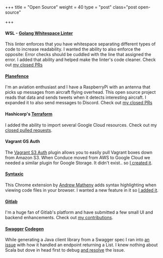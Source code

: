 +++
title = "Open Source"
weight = 40
type = "post"
class="post open-source"

+++

#### WSL - [Golang Whitespace Linter](https://github.com/bombsimon/wsl)

This linter enforces that you have whitespace separating different types of code to increase readability. I wanted the ability to also enforce the opposite: Error checks should be cuddled with the line that assigned the error. I added that ability and helped make the linter's code cleaner. Check out [my closed PRs](https://github.com/bombsimon/wsl/pulls?q=is%3Apr+is%3Aclosed+author%3Ajdipierro)

#### [Planefence](https://github.com/kx1t/docker-planefence)

I'm an aviation enthusiast and I have a RaspberryPi with an antenna that picks up messages from aircraft flying overhead. This open source project reads that data and sends tweets when it detects interesting aircraft. I expanded it to also send messages to Discord. Check out [my closed PRs](https://github.com/kx1t/docker-planefence/pulls?q=is%3Apr+author%3Ajdipierro)

#### Hashicorp's [Terraform](https://terraform.io)

I added the ability to import several Google Cloud resources. Check out my [closed pulled requests](https://github.com/hashicorp/terraform/pulls?q=is%3Apr+is%3Aclosed+author%3AJDiPierro). 

#### Vagrant GS Auth

The [Vagrant S3 Auth](https://github.com/WhoopInc/vagrant-s3auth) plugin allows you to easily pull Vagrant boxes down from Amazon S3. When Conduce moved from AWS to Google Cloud we needed a similar plugin for Google Storage. It didn't exist.. so [I created it](https://rubygems.org/gems/vagrant-gsauth/versions/1.0.0).  

#### [Syntaxic](https://chrome.google.com/webstore/detail/syntaxtic/cgjalgdhmbpaacnnejmodfinclbdgaci?hl=en)

This Chrome extension by [Andrew Matheny](https://github.com/ajmath) adds syntax highlighting when viewing code files in your browser. I wanted a new feature in it so [I added it](https://github.com/ajmath/Syntaxtic/pull/62).

#### [Gitlab](https://www.gitlab.com)

I'm a huge fan of Gitlab's platform and have submitted a few small UI and backend enhancements. Check out [my contributions](https://gitlab.com/gitlab-org/gitlab-ce/merge_requests?author_username=jdipierro&scope=all&state=all).

#### [Swagger](http://swagger.io/) [Codegen](http://swagger.io/swagger-codegen/)

While generating a Java client library from a Swagger spec I ran into [an issue](https://github.com/swagger-api/swagger-codegen/issues/214) with how it handled an endpoint returning a List. I knew nothing about Scala but dove in head first to debug [and resolve](https://github.com/swagger-api/swagger-codegen/pull/215) the issue.
